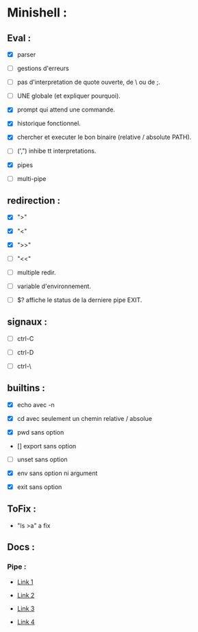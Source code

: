 # Minishell :

## Eval :

- [x] parser

- [ ] gestions d'erreurs

- [ ] pas d'interpretation de quote ouverte, de \ ou de ;.

- [ ] UNE globale (et expliquer pourquoi).

- [x] prompt qui attend une commande.

- [x] historique fonctionnel.

- [x] chercher et executer le bon binaire (relative / absolute PATH).

- [ ] (',") inhibe tt interpretations.

- [x] pipes

- [ ] multi-pipe

## redirection :

- [x] ">"

- [x] "<"

- [x] ">>"

- [ ] "<<"

- [ ] multiple redir.

- [ ] variable d'environnement.

- [ ] $? affiche le status de la derniere pipe EXIT.

## signaux :

- [ ] ctrl-C

- [ ] ctrl-D

- [ ] ctrl-\

## builtins :

- [x] echo avec -n

- [x] cd avec seulement un chemin relative / absolue

- [x] pwd sans option

- [] export sans option

- [ ] unset sans option

- [x] env sans option ni argument

- [x] exit sans option

## ToFix :

- "ls >a" a fix

## Docs :

### Pipe :

- [Link 1](http://www.zeitoun.net/articles/communication-par-tuyau/start\n)

- [Link 2](http://www.zeitoun.net/_media/articles/communication-par-tuyau/stdxxx_2.png\n)

- [Link 3](http://www.rozmichelle.com/pipes-forks-dups/\n)

- [Link 4](https://tldp.org/LDP/lpg/node11.html\n)
